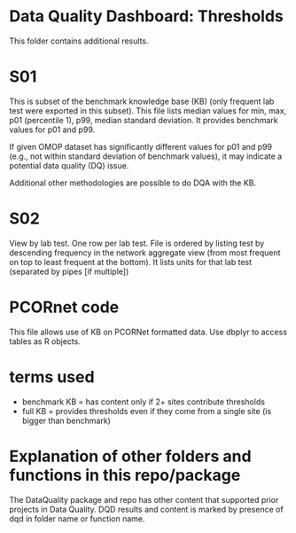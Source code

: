 # Data Quality Dashboard: Thresholds

This folder contains additional results.

# S01

This is subset of the benchmark knowledge base (KB) (only frequent lab test were exported in this subset). This file lists median values for min, max, p01 (percentile 1), p99, median standard deviation. It provides benchmark values for p01 and p99. 

If given OMOP dataset has significantly different values for p01 and p99 (e.g., not within standard deviation of benchmark values), it may indicate a potential data quality (DQ) issue.

Additional other methodologies are possible to do DQA with the KB.

# S02

View by lab test. One row per lab test. File is ordered by listing test by descending frequency in the network aggregate view (from most frequent on top to least frequent at the bottom). It lists units for that lab test (separated by pipes [if multiple]) 

# PCORnet code
This file allows use of KB on PCORNet formatted data. Use dbplyr to access tables as R objects.

# terms used
- benchmark KB = has content only if 2+ sites contribute thresholds
- full KB = provides thresholds even if they come from a single site (is bigger than benchmark)


# Explanation of other folders and functions in this repo/package

The DataQuality package and repo has other content that supported prior projects in Data Quality. DQD results and content is marked by presence of dqd in folder name or function name. 

